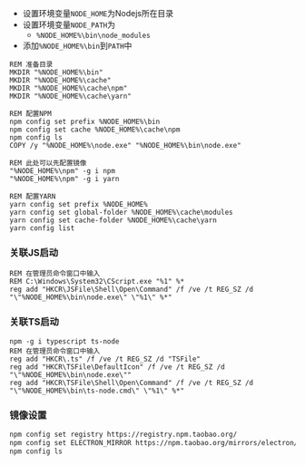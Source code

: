 
- 设置环境变量`NODE_HOME`为Nodejs所在目录
- 设置环境变量`NODE_PATH`为
  - `%NODE_HOME%\bin\node_modules`
- 添加`%NODE_HOME%\bin`到`PATH`中

```batch
REM 准备目录
MKDIR "%NODE_HOME%\bin"
MKDIR "%NODE_HOME%\cache"
MKDIR "%NODE_HOME%\cache\npm"
MKDIR "%NODE_HOME%\cache\yarn"

REM 配置NPM
npm config set prefix %NODE_HOME%\bin
npm config set cache %NODE_HOME%\cache\npm
npm config ls
COPY /y "%NODE_HOME%\node.exe" "%NODE_HOME%\bin\node.exe"

REM 此处可以先配置镜像
"%NODE_HOME%\npm" -g i npm
"%NODE_HOME%\npm" -g i yarn

REM 配置YARN
yarn config set prefix %NODE_HOME%
yarn config set global-folder %NODE_HOME%\cache\modules
yarn config set cache-folder %NODE_HOME%\cache\yarn
yarn config list
```

### 关联JS启动

```batch
REM 在管理员命令窗口中输入
REM C:\Windows\System32\CScript.exe "%1" %*
reg add "HKCR\JSFile\Shell\Open\Command" /f /ve /t REG_SZ /d "\"%NODE_HOME%\bin\node.exe\" \"%1\" %*"
```

### 关联TS启动

```batch
npm -g i typescript ts-node
REM 在管理员命令窗口中输入
reg add "HKCR\.ts" /f /ve /t REG_SZ /d "TSFile"
reg add "HKCR\TSFile\DefaultIcon" /f /ve /t REG_SZ /d "\"%NODE_HOME%\bin\node.exe\""
reg add "HKCR\TSFile\Shell\Open\Command" /f /ve /t REG_SZ /d "\"%NODE_HOME%\bin\ts-node.cmd\" \"%1\" %*"
```

### 镜像设置

```bash
npm config set registry https://registry.npm.taobao.org/
npm config set ELECTRON_MIRROR https://npm.taobao.org/mirrors/electron/
npm config ls
```
